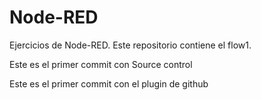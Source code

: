 # Node-RED
Ejercicios de Node-RED. Este repositorio contiene el flow1.

Este es el primer commit con Source control 

Este es el primer commit con el plugin de github